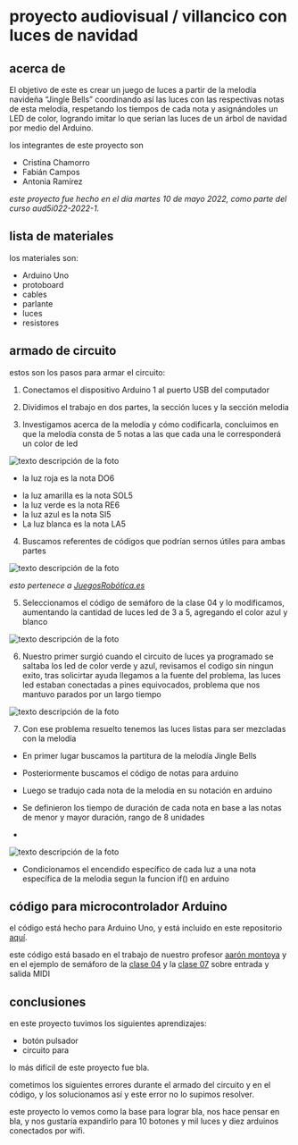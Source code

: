 # **proyecto audiovisual / villancico con luces de navidad**

## acerca de

El objetivo de este es crear un juego de luces a partir de la melodía navideña “Jingle Bells” coordinando así las luces con las respectivas notas de esta melodía, respetando los tiempos de cada nota y asignándoles un LED de color, logrando imitar lo que serian las luces de un árbol de navidad por medio del Arduino.

los integrantes de este proyecto son 
* Cristina Chamorro
* Fabián Campos
* Antonia Ramírez

*este proyecto fue hecho en el día martes 10 de mayo 2022, como parte del curso  aud5i022-2022-1.*

## lista de materiales

los materiales son:

* Arduino Uno
* protoboard
* cables
* parlante
* luces
* resistores

## armado de circuito

estos son los pasos para armar el circuito:


1. Conectamos el dispositivo Arduino 1 al puerto USB  del computador 

2. Dividimos el trabajo en dos partes, la sección luces y la sección melodia 

3. Investigamos acerca de la melodía y cómo codificarla, concluimos en que la melodía consta de 5 notas a las que cada una le corresponderá un color de led
  
![texto descripción de la foto](imagenes/jinglebells.jpeg)
  
  - la luz roja es la nota DO6
  *   la luz amarilla es la nota SOL5
  *   la luz verde es la nota RE6
  *   la luz azul es la nota SI5
  *   La luz blanca es la nota LA5

4. Buscamos referentes de códigos que podrían sernos útiles para ambas partes 

![texto descripción de la foto](imagenes/arrays.png)

*esto pertenece a [JuegosRobótica.es](https://juegosrobotica.es/musica-con-arduino/#)*

5. Seleccionamos el código de semáforo de la clase 04 y lo modificamos,  aumentando  la cantidad de luces led de 3 a 5, agregando el color azul y blanco 

![texto descripción de la foto](imagenes/luces.jpeg)

6. Nuestro primer surgió cuando el circuito de luces ya programado se saltaba los led de color verde y azul, revisamos el codigo sin ningun exito, tras solicirtar ayuda llegamos a la fuente del problema, las luces led estaban conectadas a pines equivocados, problema que nos mantuvo parados por un largo tiempo

![texto descripción de la foto](imagenes/pin-leds.jpeg)

7. Con ese problema resuelto tenemos las luces listas para ser mezcladas con la melodía 





* En primer lugar buscamos la partitura de la melodía Jingle Bells

* Posteriormente buscamos el código de notas para arduino

* Luego se tradujo cada nota de la melodía en su notación en arduino 

* Se definieron los tiempo de duración de cada nota en base a las notas de menor y mayor duración, rango de 8 unidades
* 
![texto descripción de la foto](imagenes/notas.jpeg)

* Condicionamos el encendido específico de cada luz a una nota específica de la melodia segun la funcion if() en arduino 


## código para microcontrolador Arduino

el código está hecho para Arduino Uno, y está incluido en este repositorio [aquí](https://github.com/FabianCQ/clase-09-proyecto-mitad-semestre/blob/main/codigo_arduino/codigo_arduino.ino).

este código está basado en el trabajo de nuestro profesor [aarón montoya](https://github.com/montoyamoraga) y en el ejemplo de semáforo de la [clase 04](https://github.com/montoyamoraga/aud5i022-2022-1/tree/main/clases/clase-04) y la [clase 07](https://github.com/montoyamoraga/aud5i022-2022-1/tree/main/clases/clase-07) sobre entrada y salida MIDI


## conclusiones

en este proyecto tuvimos los siguientes aprendizajes: 

* botón pulsador
* circuito para 

lo más difícil de este proyecto fue bla.

cometimos los siguientes errores durante el armado del circuito y en el código, y los solucionamos así y este error no lo supimos resolver.

este proyecto lo vemos como la base para lograr bla, nos hace pensar en bla, y nos gustaría expandirlo para 10 botones y mil luces y diez arduinos conectados por wifi.
